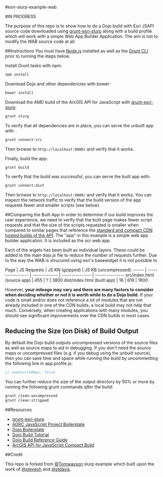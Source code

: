 #esri-slurp-example-wab

#IN PROGRESS

The purpose of this repo is to show how to do a Dojo build with Esri JSAPI source code downloaded using [grunt-esri-slurp](https://www.npmjs.org/package/grunt-esri-slurp) along with a build profile which will work with a simple Web App Builder Application. The aim is not to modify the WAB source code at all.

##Instructions
You must have [Node.js](http://nodejs.org/) installed as well as the [Grunt CLI](http://gruntjs.com/getting-started) prior to running the steps below.

Install Grunt tasks with npm:
```bash
npm install
```

Download Dojo and other dependencies with bower:
```bash
bower install
```

Download the AMD build of the ArcGIS API for JavaScript with [grunt-esri-slurp](https://www.npmjs.org/package/grunt-esri-slurp):
```bash
grunt slurp
```

To verify that all dependencies are in place, you can serve the unbuilt app with:
```bash
grunt connect:src
```
Then browse to `http://localhost:9000/` and verify that it works.

Finally, build the app:
```bash
grunt build
```

To verify that the build was successful, you can serve the built app with:
```bash
grunt connect:dist
```
Then browse to `http://localhost:9000/` and verify that it
 works. You can inspect the network traffic to verify that the build version of the app requests fewer and smaller scripts (see below).

##Comparing the Built App
In order to determine if our build improves the user experience, we need to verify that the built page makes fewer script requests and that the size of the scripts requested is smaller when compared to similar pages that reference the [standard and compact CDN hosted builds of the API](https://developers.arcgis.com/javascript/jshelp/inside_compactbuild.html). The "app" in this example is a simple web app builder application. It is included as the scr web app.

Each of the wigets has been built as individual layers. These could be added to the main dojo.js file to reduce the number of requests further. Due to the way the WAB is strucured using esri's basewidget it is not possible to 

Page | JS Requests | JS KN (gzipped) | JS KB (uncompressed)
------ | ----------------- | ------------- | --------------- | ---------------
src/index.html (source app) | 455 | ? |  3800 
dist/index.html (built app) | 16 |  619 | 1600 

However, **your mileage may vary and there are many factors to consider when deciding whether or not it is worth while to do a Dojo build.** If your code is small and/or does not reference a lot of modules that are not already included in one of the CDN builds, a local build may not help that much. Conversely, when creating applications with many modules, you should see significant improvements over the CDN builds in most cases.

## Reducing the Size (on Disk) of Build Output
By default the Dojo build outputs uncompressed versions of the source files as well as source maps to aid in debugging. If you don't need the source maps or uncompressed files (e.g. if you debug using the unbuilt source), then you can save time and space while running the build by uncommenting the following line in app.profile.js:
```js
// useSourceMaps: false
```

You can further reduce the size of the output directory by 50% or more by running the following grunt commands *after* the build:
```bash
grunt clean:uncompressed
grunt clean:stripped
```

##Resources
- [grunt-esri-slurp](https://www.npmjs.org/package/grunt-esri-slurp)
- [AGRC JavaScript Project Boilerplate](https://github.com/agrc/AGRCJavaScriptProjectBoilerPlate)
- [Dojo Boilerplate](https://github.com/csnover/dojo-boilerplate)
- [Dojo Build Tutorial](http://dojotoolkit.org/documentation/tutorials/1.9/build/)
- [Dojo Build Reference Guide](http://dojotoolkit.org/reference-guide/1.9/build/index.html)
- [ArcGIS API for JavaScript Compact Build](https://developers.arcgis.com/javascript/jshelp/inside_compactbuild.html)

##Credit

This repo is forked from [@Tomwayson](https://github.com/tomwayson/esri-slurp-example) slurp example which built upon the work of [@steveoh](https://github.com/steveoh) and [@stdavis](https://github.com/stdavis).